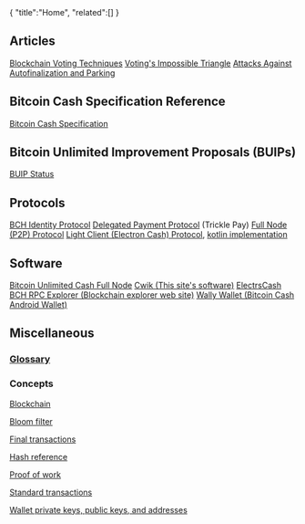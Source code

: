 <div class="cwikmeta">
{
"title":"Home",
"related":[]
}</div>

## Articles
[Blockchain Voting Techniques](/blockchain_voting.md)
[Voting's Impossible Triangle](/voting_impossible_triangle.md)
[Attacks Against Autofinalization and Parking](/autofinalization_parking.md)

## Bitcoin Cash Specification Reference
[Bitcoin Cash Specification](ref/home)

## Bitcoin Unlimited Improvement Proposals (BUIPs)

[BUIP Status](/buip/summary.md)

## Protocols
[BCH Identity Protocol](/identity__protocol.md)
[Delegated Payment Protocol](/delegated_payment_protocol.md) (Trickle Pay)
[Full Node (P2P) Protocol](/ref/protocol.md)
[Light Client (Electron Cash) Protocol](https://electrum.readthedocs.io/en/latest/protocol.html), [kotlin implementation](https://gitlab.com/wallywallet/libbitcoincashkotlin/-/blob/master/libbitcoincash/src/main/kotlin/info/bitcoinunlimited/electrumclient.kt)

## Software
[Bitcoin Unlimited Cash Full Node](/bu_bitcoind.md)
[Cwik (This site's software)](/cwik.md) 
[ElectrsCash](https://gitlab.com/bitcoinunlimited/ElectrsCash)
[BCH RPC Explorer (Blockchain explorer web site)](https://github.com/sickpig/bch-rpc-explorer)
[Wally Wallet (Bitcoin Cash Android Wallet)](/wally)


## Miscellaneous

### [Glossary](/glossary.md)

### Concepts
[Blockchain](blockchain.md)

[Bloom filter](objects/bloom__filter)

[Final transactions](/final__transactions.md)

[Hash reference](hash__reference)

[Proof of work](proof__of__work)

[Standard transactions](/standard__transactions.md)

[Wallet private keys, public keys, and addresses](objects/wallet__objects)